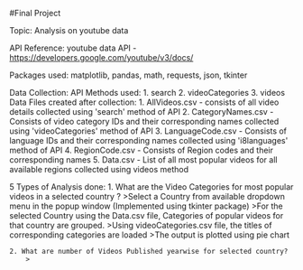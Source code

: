#Final Project

Topic: Analysis on youtube data

API Reference: youtube data API - https://developers.google.com/youtube/v3/docs/

Packages used: matplotlib, pandas, math, requests, json, tkinter

Data Collection:
    API Methods used:
    1. search
    2. videoCategories
    3. videos
    Data Files created after collection:
    1. AllVideos.csv - consists of all video details collected using 'search' method of API
    2. CategoryNames.csv - Consists of video category IDs and their corresponding names collected using 'videoCategories' method of API
    3. LanguageCode.csv -  Consists of language IDs and their corresponding names collected using 'i8languages' method of API
    4. RegionCode.csv - Consists of Region codes and their corresponding names
    5. Data.csv - List of all most popular videos for all available regions collected using videos method

5 Types of Analysis done:
    1. What are the Video Categories for most popular videos in a selected country ?
        >Select a Country from available dropdown menu in the popup window (Implemented using tkinter package)
        >For the selected Country using the Data.csv file, Categories of popular videos for that country are grouped.
        >Using videoCategories.csv file, the titles of corresponding categories are loaded
        >The output is plotted using pie chart

    2. What are number of Videos Published yearwise for selected country?
        >